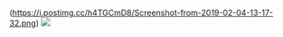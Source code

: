 (https://i.postimg.cc/h4TGCmD8/Screenshot-from-2019-02-04-13-17-32.png)
![](https://i.postimg.cc/h4TGCmD8/Screenshot-from-2019-02-04-13-17-32.png)
